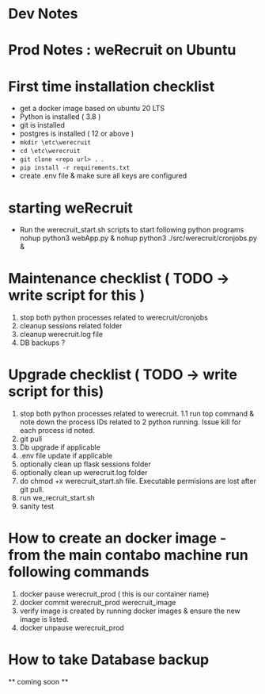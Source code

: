 # Dev Notes

# Prod Notes : weRecruit on Ubuntu

# First time installation checklist
* get a docker image based on ubuntu 20 LTS
* Python is installed ( 3.8 )
* git is installed
* postgres is installed ( 12 or above )
* `mkdir \etc\werecruit`
* `cd \etc\werecruit`
* `git clone <repo url> . `.
* `pip install -r requirements.txt` 
* create .env file & make sure all keys are configured

# starting weRecruit
* Run the werecruit_start.sh scripts to start following python programs 
    nohup python3 webApp.py & 
    nohup python3 ./src/werecruit/cronjobs.py & 

# Maintenance checklist ( TODO -> write script for this )
1. stop both python processes related to werecruit/cronjobs
2. cleanup sessions related folder
3. cleanup werecruit.log file
4. DB backups ?

# Upgrade checklist ( TODO -> write script for this)
1. stop both python processes related to werecruit.
    1.1 run top command & note down the process IDs related to 2 python running. Issue kill <pid> for each process id noted. 
2. git pull 
3. Db upgrade if applicable
4. .env file update if applicable
5. optionally clean up flask sessions folder
6. optionally clean up werecruit.log folder
7. do chmod +x werecruit_start.sh file. Executable permisions are lost after git pull.
8. run we_recruit_start.sh
9. sanity test

# How to create an docker image - from the main contabo machine run following commands
1. docker pause werecruit_prod ( this is our container name)
2. docker commit werecruit_prod werecruit_image
3. verify image is created by running docker images & ensure the new image is listed.
3. docker unpause werecruit_prod

# How to take Database backup
** coming soon **


